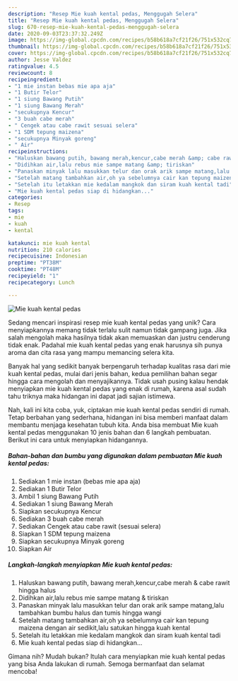```yaml
---
description: "Resep Mie kuah kental pedas, Menggugah Selera"
title: "Resep Mie kuah kental pedas, Menggugah Selera"
slug: 670-resep-mie-kuah-kental-pedas-menggugah-selera
date: 2020-09-03T23:37:32.249Z
image: https://img-global.cpcdn.com/recipes/b58b618a7cf21f26/751x532cq70/mie-kuah-kental-pedas-foto-resep-utama.jpg
thumbnail: https://img-global.cpcdn.com/recipes/b58b618a7cf21f26/751x532cq70/mie-kuah-kental-pedas-foto-resep-utama.jpg
cover: https://img-global.cpcdn.com/recipes/b58b618a7cf21f26/751x532cq70/mie-kuah-kental-pedas-foto-resep-utama.jpg
author: Jesse Valdez
ratingvalue: 4.5
reviewcount: 8
recipeingredient:
- "1 mie instan bebas mie apa aja"
- "1 Butir Telor"
- "1 siung Bawang Putih"
- "1 siung Bawang Merah"
- "secukupnya Kencur"
- "3 buah cabe merah"
- " Cengek atau cabe rawit sesuai selera"
- "1 SDM tepung maizena"
- "secukupnya Minyak goreng"
- " Air"
recipeinstructions:
- "Haluskan bawang putih, bawang merah,kencur,cabe merah &amp; cabe rawit hingga halus"
- "Didihkan air,lalu rebus mie sampe matang &amp; tiriskan"
- "Panaskan minyak lalu masukkan telur dan orak arik sampe matang,lalu tambahkan bumbu halus dan tumis hingga wangi"
- "Setelah matang tambahkan air,oh ya sebelumnya cair kan tepung maizena dengan air sedikit,lalu satukan hingga kuah kental"
- "Setelah itu letakkan mie kedalam mangkok dan siram kuah kental tadi"
- "Mie kuah kental pedas siap di hidangkan..."
categories:
- Resep
tags:
- mie
- kuah
- kental

katakunci: mie kuah kental 
nutrition: 210 calories
recipecuisine: Indonesian
preptime: "PT38M"
cooktime: "PT48M"
recipeyield: "1"
recipecategory: Lunch

---
```



![Mie kuah kental pedas](https://img-global.cpcdn.com/recipes/b58b618a7cf21f26/751x532cq70/mie-kuah-kental-pedas-foto-resep-utama.jpg)

Sedang mencari inspirasi resep mie kuah kental pedas yang unik? Cara menyiapkannya memang tidak terlalu sulit namun tidak gampang juga. Jika salah mengolah maka hasilnya tidak akan memuaskan dan justru cenderung tidak enak. Padahal mie kuah kental pedas yang enak harusnya sih punya aroma dan cita rasa yang mampu memancing selera kita.



Banyak hal yang sedikit banyak berpengaruh terhadap kualitas rasa dari mie kuah kental pedas, mulai dari jenis bahan, kedua pemilihan bahan segar hingga cara mengolah dan menyajikannya. Tidak usah pusing kalau hendak menyiapkan mie kuah kental pedas yang enak di rumah, karena asal sudah tahu triknya maka hidangan ini dapat jadi sajian istimewa.


Nah, kali ini kita coba, yuk, ciptakan mie kuah kental pedas sendiri di rumah. Tetap berbahan yang sederhana, hidangan ini bisa memberi manfaat dalam membantu menjaga kesehatan tubuh kita. Anda bisa membuat Mie kuah kental pedas menggunakan 10 jenis bahan dan 6 langkah pembuatan. Berikut ini cara untuk menyiapkan hidangannya.

<!--inarticleads1-->

##### Bahan-bahan dan bumbu yang digunakan dalam pembuatan Mie kuah kental pedas:

1. Sediakan 1 mie instan (bebas mie apa aja)
1. Sediakan 1 Butir Telor
1. Ambil 1 siung Bawang Putih
1. Sediakan 1 siung Bawang Merah
1. Siapkan secukupnya Kencur
1. Sediakan 3 buah cabe merah
1. Sediakan  Cengek atau cabe rawit (sesuai selera)
1. Siapkan 1 SDM tepung maizena
1. Siapkan secukupnya Minyak goreng
1. Siapkan  Air




<!--inarticleads2-->

##### Langkah-langkah menyiapkan Mie kuah kental pedas:

1. Haluskan bawang putih, bawang merah,kencur,cabe merah &amp; cabe rawit hingga halus
1. Didihkan air,lalu rebus mie sampe matang &amp; tiriskan
1. Panaskan minyak lalu masukkan telur dan orak arik sampe matang,lalu tambahkan bumbu halus dan tumis hingga wangi
1. Setelah matang tambahkan air,oh ya sebelumnya cair kan tepung maizena dengan air sedikit,lalu satukan hingga kuah kental
1. Setelah itu letakkan mie kedalam mangkok dan siram kuah kental tadi
1. Mie kuah kental pedas siap di hidangkan...




Gimana nih? Mudah bukan? Itulah cara menyiapkan mie kuah kental pedas yang bisa Anda lakukan di rumah. Semoga bermanfaat dan selamat mencoba!
